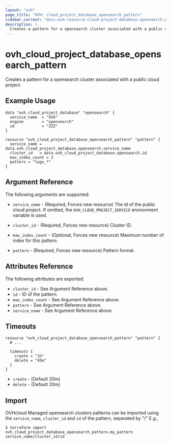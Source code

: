 ```yaml
---
layout: "ovh"
page_title: "OVH: cloud_project_database_opensearch_pattern"
sidebar_current: "docs-ovh-resource-cloud-project-database-opensearch-pattern"
description: |-
  Creates a pattern for a opensearch cluster associated with a public cloud project.
---
```


# ovh_cloud_project_database_opensearch_pattern

Creates a pattern for a opensearch cluster associated with a public cloud project.

## Example Usage

```hcl
data "ovh_cloud_project_database" "opensearch" {
  service_name  = "XXX"
  engine        = "opensearch"
  id            = "ZZZ"
}

resource "ovh_cloud_project_database_opensearch_pattern" "pattern" {
  service_name = data.ovh_cloud_project_database.opensearch.service_name
  cluster_id   = data.ovh_cloud_project_database.opensearch.id
  max_index_count = 2
  pattern = "logs_*"
}
```

## Argument Reference

The following arguments are supported:

* `service_name` - (Required, Forces new resource) The id of the public cloud project. If omitted,
  the `OVH_CLOUD_PROJECT_SERVICE` environment variable is used.

* `cluster_id` - (Required, Forces new resource) Cluster ID.

* `max_index_count` - (Optional, Forces new resource) Maximum number of index for this pattern.

* `pattern` - (Required, Forces new resource) Pattern format.

## Attributes Reference

The following attributes are exported:

* `cluster_id` - See Argument Reference above.
* `id` - ID of the pattern.
* `max_index_count` - See Argument Reference above.
* `pattern` - See Argument Reference above.
* `service_name` - See Argument Reference above.

## Timeouts

```hcl
resource "ovh_cloud_project_database_opensearch_pattern" "pattern" {
  # ...

  timeouts {
    create = "1h"
    delete = "45m"
  }
}
```
* `create` - (Default 20m)
* `delete` - (Default 20m)

## Import

OVHcloud Managed opensearch clusters patterns can be imported using the `service_name`, `cluster_id` and `id` of the pattern, separated by "/" E.g.,

```
$ terraform import ovh_cloud_project_database_opensearch_pattern.my_pattern service_name/cluster_id/id